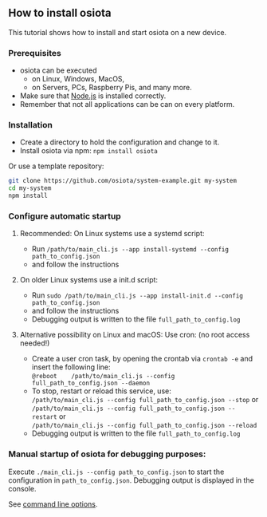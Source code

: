## How to install osiota

This tutorial shows how to install and start osiota on a new device.

### Prerequisites

  + osiota can be executed
    + on Linux, Windows, MacOS,
    + on Servers, PCs, Raspberry Pis, and many more.
  + Make sure that [Node.js](http://nodejs.org/) is  installed correctly.
  + Remember that not all applications can be can on every platform.

### Installation

  + Create a directory to hold the configuration and change to it.
  + Install osiota via npm: `npm install osiota`
  
Or use a template repository:
  
```sh
git clone https://github.com/osiota/system-example.git my-system
cd my-system
npm install
```

### Configure automatic startup

1. Recommended: On Linux systems use a systemd script:
    * Run `/path/to/main_cli.js --app install-systemd --config path_to_config.json`
    * and follow the instructions


2. On older Linux systems use a init.d script:
    * Run `sudo /path/to/main_cli.js --app install-init.d --config path_to_config.json`
    * and follow the instructions
    * Debugging output is written to the file `full_path_to_config.log`


3.	Alternative possibility on Linux and macOS: Use cron: (no root access needed!)
    * Create a user cron task, by opening the crontab via `crontab -e` and
    insert the following line:
    <br>`@reboot	/path/to/main_cli.js --config full_path_to_config.json --daemon`
    * To stop, restart or reload this service, use:
    <br/>`/path/to/main_cli.js --config full_path_to_config.json --stop` or
    <br/>`/path/to/main_cli.js --config full_path_to_config.json --restart` or
    <br/>`/path/to/main_cli.js --config full_path_to_config.json --reload`
    * Debugging output is written to the file `full_path_to_config.log`

### Manual startup of osiota for debugging purposes:

Execute `./main_cli.js --config path_to_config.json` to start the configuration in `path_to_config.json`. Debugging output is displayed in the console.

See [command line options](command_line_options.md).